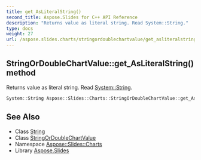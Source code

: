 ```yaml
---
title: get_AsLiteralString()
second_title: Aspose.Slides for C++ API Reference
description: "Returns value as literal string. Read System::String."
type: docs
weight: 27
url: /aspose.slides.charts/stringordoublechartvalue/get_asliteralstring/
---
```

## StringOrDoubleChartValue::get_AsLiteralString() method


Returns value as literal string. Read [System::String](../../../system/string/).

```cpp
System::String Aspose::Slides::Charts::StringOrDoubleChartValue::get_AsLiteralString() override
```

## See Also

* Class [String](../../../system/string/)
* Class [StringOrDoubleChartValue](../)
* Namespace [Aspose::Slides::Charts](../../)
* Library [Aspose.Slides](../../../)